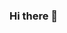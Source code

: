 ### Hi there 👋

<!--
**SyedUmaidAhmed/SyedUmaidAhmed** is a ✨ _special_ ✨ repository because its `README.md` (this file) appears on your GitHub profile.

Here are some ideas to get you started:

- 🔭 I’m currently working on Computer Vision, Machine Learning & Artificial Intelligence.
- 🌱 I’m currently learning Business Intelligence and Data Sciences.
- 👯 I’m looking to collaborate on Research Projects & Publications.
- 🤔 I’m looking for help with learning new technologies.
- 💬 Ask me about Advanced Python & Machine Vision
- 📫 How to reach me: Twitter - @SyedUmaidAhmed4
- 😄 Pronouns: He/His
- ⚡ Fun fact: I spend time in learning and sharing about New Technologies.
